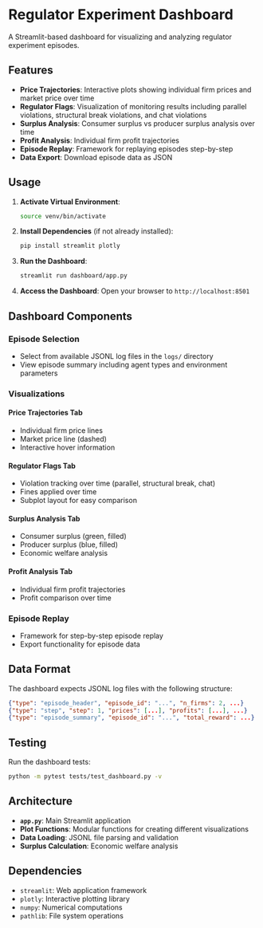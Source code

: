 # Regulator Experiment Dashboard

A Streamlit-based dashboard for visualizing and analyzing regulator experiment episodes.

## Features

- **Price Trajectories**: Interactive plots showing individual firm prices and market price over time
- **Regulator Flags**: Visualization of monitoring results including parallel violations, structural break violations, and chat violations
- **Surplus Analysis**: Consumer surplus vs producer surplus analysis over time
- **Profit Analysis**: Individual firm profit trajectories
- **Episode Replay**: Framework for replaying episodes step-by-step
- **Data Export**: Download episode data as JSON

## Usage

1. **Activate Virtual Environment**:
   ```bash
   source venv/bin/activate
   ```

2. **Install Dependencies** (if not already installed):
   ```bash
   pip install streamlit plotly
   ```

3. **Run the Dashboard**:
   ```bash
   streamlit run dashboard/app.py
   ```

3. **Access the Dashboard**:
   Open your browser to `http://localhost:8501`

## Dashboard Components

### Episode Selection
- Select from available JSONL log files in the `logs/` directory
- View episode summary including agent types and environment parameters

### Visualizations

#### Price Trajectories Tab
- Individual firm price lines
- Market price line (dashed)
- Interactive hover information

#### Regulator Flags Tab
- Violation tracking over time (parallel, structural break, chat)
- Fines applied over time
- Subplot layout for easy comparison

#### Surplus Analysis Tab
- Consumer surplus (green, filled)
- Producer surplus (blue, filled)
- Economic welfare analysis

#### Profit Analysis Tab
- Individual firm profit trajectories
- Profit comparison over time

### Episode Replay
- Framework for step-by-step episode replay
- Export functionality for episode data

## Data Format

The dashboard expects JSONL log files with the following structure:

```json
{"type": "episode_header", "episode_id": "...", "n_firms": 2, ...}
{"type": "step", "step": 1, "prices": [...], "profits": [...], ...}
{"type": "episode_summary", "episode_id": "...", "total_reward": ...}
```

## Testing

Run the dashboard tests:

```bash
python -m pytest tests/test_dashboard.py -v
```

## Architecture

- **`app.py`**: Main Streamlit application
- **Plot Functions**: Modular functions for creating different visualizations
- **Data Loading**: JSONL file parsing and validation
- **Surplus Calculation**: Economic welfare analysis

## Dependencies

- `streamlit`: Web application framework
- `plotly`: Interactive plotting library
- `numpy`: Numerical computations
- `pathlib`: File system operations
